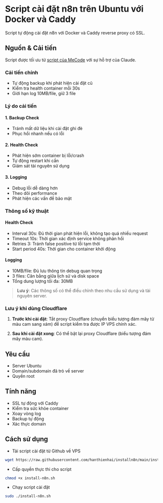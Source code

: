 # Script cài đặt n8n trên Ubuntu với Docker và Caddy

Script tự động cài đặt n8n với Docker và Caddy reverse proxy có SSL.

## Nguồn & Cải tiến

Script được tối ưu từ [script của MeCode](https://mecode.pro/cai-n8n-trong-2-phut-chi-1-cau-lenh/) với sự hỗ trợ của Claude.

### Cải tiến chính
- Tự động backup khi phát hiện cài đặt cũ
- Kiểm tra health container mỗi 30s  
- Giới hạn log 10MB/file, giữ 3 file

### Lý do cải tiến

#### 1. Backup Check
- Tránh mất dữ liệu khi cài đặt ghi đè
- Phục hồi nhanh nếu có lỗi

#### 2. Health Check
- Phát hiện sớm container bị lỗi/crash
- Tự động restart khi cần
- Giám sát tài nguyên sử dụng

#### 3. Logging
- Debug lỗi dễ dàng hơn
- Theo dõi performance
- Phát hiện các vấn đề bảo mật

### Thông số kỹ thuật

#### Health Check
- Interval 30s: Đủ thời gian phát hiện lỗi, không tạo quá nhiều request
- Timeout 10s: Thời gian xác định service không phản hồi
- Retries 3: Tránh false positive từ lỗi tạm thời
- Start period 40s: Thời gian cho container khởi động

#### Logging
- 10MB/file: Đủ lưu thông tin debug quan trọng
- 3 files: Cân bằng giữa lịch sử và disk space
- Tổng dung lượng tối đa: 30MB

> **Lưu ý**: Các thông số có thể điều chỉnh theo nhu cầu sử dụng và tài nguyên server.

### Lưu ý khi dùng Cloudflare

1. **Trước khi cài đặt**: Tắt proxy Cloudflare (chuyển biểu tượng đám mây từ màu cam sang xám) để script kiểm tra được IP VPS chính xác.

2. **Sau khi cài đặt xong**: Có thể bật lại proxy Cloudflare (biểu tượng đám mây màu cam).

## Yêu cầu
- Server Ubuntu
- Domain/subdomain đã trỏ về server
- Quyền root

## Tính năng
- SSL tự động với Caddy
- Kiểm tra sức khỏe container
- Xoay vòng log
- Backup tự động
- Xác thực domain

## Cách sử dụng
- Tải script cài đặt từ Github về VPS
```bash
wget https://raw.githubusercontent.com/hanthienhai/installn8n/main/install-n8n.sh
```

- Cấp quyền thực thi cho script
```bash
chmod +x install-n8n.sh
```

- Chạy script cài đặt
```bash
sudo ./install-n8n.sh
```
